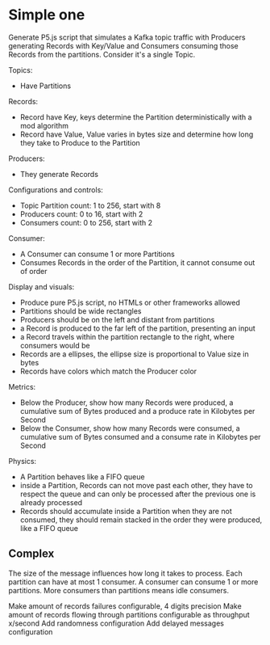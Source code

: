 # Simple one

Generate P5.js script that simulates a Kafka topic traffic with Producers generating Records with Key/Value and Consumers consuming those Records from the partitions.
Consider it's a single Topic.

Topics:
- Have Partitions

Records:
- Record have Key, keys determine the Partition deterministically with a mod algorithm
- Record have Value, Value varies in bytes size and determine how long they take to Produce to the Partition

Producers:
- They generate Records

Configurations and controls:
- Topic Partition count: 1 to 256, start with 8
- Producers count: 0 to 16, start with 2
- Consumers count: 0 to 256, start with 2

Consumer:
- A Consumer can consume 1 or more Partitions
- Consumes Records in the order of the Partition, it cannot consume out of order

Display and visuals:
- Produce pure P5.js script, no HTMLs or other frameworks allowed
- Partitions should be wide rectangles
- Producers should be on the left and distant from partitions
- a Record is produced to the far left of the partition, presenting an input
- a Record travels within the partition rectangle to the right, where consumers would be
- Records are a ellipses, the ellipse size is proportional to Value size in bytes
- Records have colors which match the Producer color

Metrics:
- Below the Producer, show how many Records were produced, a cumulative sum of Bytes produced and a produce rate in Kilobytes per Second
- Below the Consumer, show how many Records were consumed, a cumulative sum of Bytes consumed and a consume rate in Kilobytes per Second

Physics:
- A Partition behaves like a FIFO queue
- inside a Partition, Records can not move past each other, they have to respect the queue and can only be processed after the previous one is already processed
- Records should accumulate inside a Partition when they are not consumed, they should remain stacked in the order they were produced, like a FIFO queue



## Complex

The size of the message influences how long it takes to process.
Each partition can have at most 1 consumer.
A consumer can consume 1 or more partitions. More consumers than partitions means idle consumers.

Make amount of records failures configurable, 4 digits precision
Make amount of records flowing through partitions configurable as throughput x/second
Add randomness configuration
Add delayed messages configuration